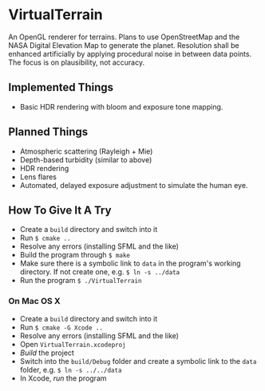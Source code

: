 VirtualTerrain
==============

An OpenGL renderer for terrains. Plans to use OpenStreetMap and the NASA Digital Elevation Map to generate the planet. Resolution shall be enhanced artificially by applying procedural noise in between data points. The focus is on plausibility, not accuracy.


Implemented Things
------------------

- Basic HDR rendering with bloom and exposure tone mapping.


Planned Things
--------------

- Atmospheric scattering (Rayleigh + Mie)
- Depth-based turbidity (similar to above)
- HDR rendering
- Lens flares
- Automated, delayed exposure adjustment to simulate the human eye.


How To Give It A Try
--------------------

- Create a `build` directory and switch into it
- Run `$ cmake ..`
- Resolve any errors (installing SFML and the like)
- Build the program through `$ make`
- Make sure there is a symbolic link to `data` in the program's working directory. If not create one, e.g. `$ ln -s ../data`
- Run the program `$ ./VirtualTerrain`

### On Mac OS X

- Create a `build` directory and switch into it
- Run `$ cmake -G Xcode ..`
- Resolve any errors (installing SFML and the like)
- Open `VirtualTerrain.xcodeproj`
- *Build* the project
- Switch into the `build/Debug` folder and create a symbolic link to the `data` folder, e.g. `$ ln -s ../../data`
- In Xcode, *run* the program